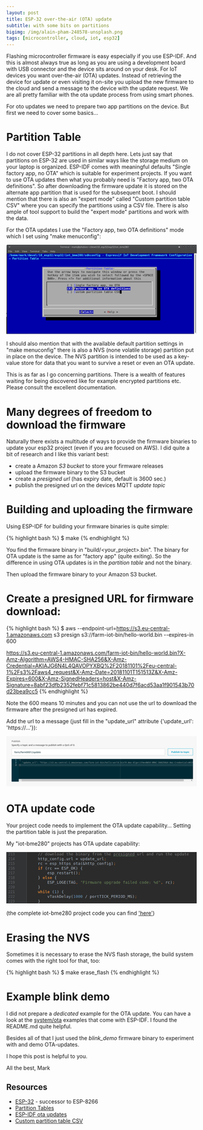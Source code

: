 ```yaml
---
layout: post
title: ESP-32 over-the-air (OTA) update
subtitle: with some bits on partitions
bigimg: /img/alain-pham-248578-unsplash.png
tags: [microcontroller, cloud, iot, esp32]
---
```


Flashing microcontroller firmware is easy especially if you use ESP-IDF. And this is almost always true as long as you are using a development board with USB connector and the device sits around on your desk. For IoT devices you want over-the-air (OTA) updates. Instead of retrieving the device for update or even visiting it on-site you upload the new firmware to the cloud and send a message to the device with the update request. We are all pretty familiar with the ota update process from using smart phones.

For oto updates we need to prepare two app partitions on the device. But first we need to cover some basics...


# Partition Table

I do not cover ESP-32 partitions in all depth here. Lets just say that partitions on ESP-32 are used in similar ways like the storage medium on your laptop is organized. ESP-IDF comes with meaningful defaults "Single factory app, no OTA" which is suitable for experiment projects. If you want to use OTA updates then what you probably need is "Factory app, two OTA definitions". So after downloading the firmware update it is stored on the alternate app partition that is used for the subsequent boot. I should mention that there is also an "expert mode" called "Custom partition table CSV" where you can specify the partitions using a CSV file. There is also ample of tool support to build the "expert mode" partitions and work with the data.

For the OTA updates I use the "Factory app, two OTA definitions" mode which I set using "make menuconfig":

![Screenshot set 2 OTA partitions](/media/esp_ota_update/screenshot-partition-table.png)


I should also mention that with the available default partition settings in "make menuconfig" there is also a NVS (none volatile storage) partition put in place on the device. The NVS partition is intended to be used as a key-value store for data that you want to survive a reset or even an OTA update.

This is as far as I go concerning partitions. There is a wealth of features waiting for being discovered like for example encrypted partitions etc. Please consult the excellent documentation.


# Many degrees of freedom to download the firmware

Naturally there exists a multitude of ways to provide the firmware binaries to update your esp32 project (even if you are focused on AWS). I did quite a bit of research and I like this variant best:

* create a Amazon *S3 bucket* to store your firmware releases
* upload the firmware binary to the S3 bucket
* create a *presigned url* (has expiry date, default is 3600 sec.)
* publish the presigned url on the devices MQTT *update topic*

    
# Building and uploading the firmware

Using ESP-IDF for building your firmware binaries is quite simple:

{% highlight bash %}
$ make
{% endhighlight %}


You find the firmware binary in "build/<your_project>.bin". The binary for OTA update is the same as for "factory app" (quite exiting). So the difference in using OTA updates is in the *partition table* and not the binary.

Then upload the firmware binary to your Amazon S3 bucket.


# Create a presigned URL for firmware download:

{% highlight bash %}
$ aws --endpoint-url=https://s3.eu-central-1.amazonaws.com s3 presign s3://farm-iot-bin/hello-world.bin --expires-in 600

https://s3.eu-central-1.amazonaws.com/farm-iot-bin/hello-world.bin?X-Amz-Algorithm=AWS4-HMAC-SHA256&X-Amz-Credential=AKIAJG6N4L4QAVOPYXBQ%2F20181101%2Feu-central-1%2Fs3%2Faws4_request&X-Amz-Date=20181101T151513Z&X-Amz-Expires=600&X-Amz-SignedHeaders=host&X-Amz-Signature=8abf23dfb2352febf71c5813862be440d7f6acd53aa1f901543b70d23bea9cc5
{% endhighlight %}

Note the 600 means 10 minutes and you can not use the url to download the firmware after the presigned url has expired.

Add the url to a message (just fill in the "update_url" attribute {'update_url': 'https://...'}):

![Requesting the device to update](/media/esp_ota_update/screenshot-ota-update-request.png)



# OTA update code

Your project code needs to implement the OTA update capability... Setting the partition table is just the preparation.

My "iot-bme280" projects has OTA update capability:

![Requesting the device to update](/media/esp_ota_update/code-esp-https-ota.png)

(the complete iot-bme280 project code you can find ['here'](https://github.com/finklabs/esp32.git))


# Erasing the NVS

Sometimes it is necessary to erase the NVS flash storage, the build system comes with the right tool for that, too:


{% highlight bash %}
$ make erase_flash
{% endhighlight %}


# Example blink demo

I did not prepare a *dedicated* example for the OTA update. You can have a look at the [system/ota](https://github.com/espressif/esp-idf/tree/master/examples/system/ota) examples that come with ESP-IDF. I found the README.md quite helpful.

Besides all of that I just used the *blink_demo* firmware binary to experiment with and demo OTA-updates.


I hope this post is helpful to you.

All the best, Mark


## Resources

* [ESP-32](https://www.espressif.com/en/products/hardware/esp32/overview) - successor to ESP-8266
* [Partition Tables](https://docs.espressif.com/projects/esp-idf/en/latest/api-guides/partition-tables.html)
* [ESP-IDF ota updates](https://docs.espressif.com/projects/esp-idf/en/latest/api-reference/system/ota.html)
* [Custom partition table CSV](https://medium.com/the-esp-journal/building-products-creating-unique-factory-data-images-3f642832a7a3)
